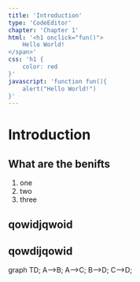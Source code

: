 ```yaml
---
title: 'Introduction'
type: 'CodeEditor'
chapter: 'Chapter 1'
html: '<h1 onclick="fun()">
    Hello World!
</span>'
css: 'h1 {
    color: red
}'
javascript: 'function fun(){
    alert("Hello World!")
}'
---
```

# Introduction

## What are the benifts

1. one
1. two
1. three

## qowidjqwoid

## qowdijqowid

<Chart>
graph TD;
    A-->B;
    A-->C;
    B-->D;
    C-->D;
</Chart>